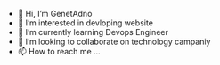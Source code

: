 - 👋 Hi, I’m GenetAdno
- 👀 I’m interested in devloping website
- 🌱 I’m currently learning Devops Engineer
- 💞️ I’m looking to collaborate on technology campaniy
- 📫 How to reach me ...

<!---
GenetAdno/GenetAdno is a ✨ special ✨ repository because its `README.md` (this file) appears on your GitHub profile.
You can click the Preview link to take a look at your changes.
--->
